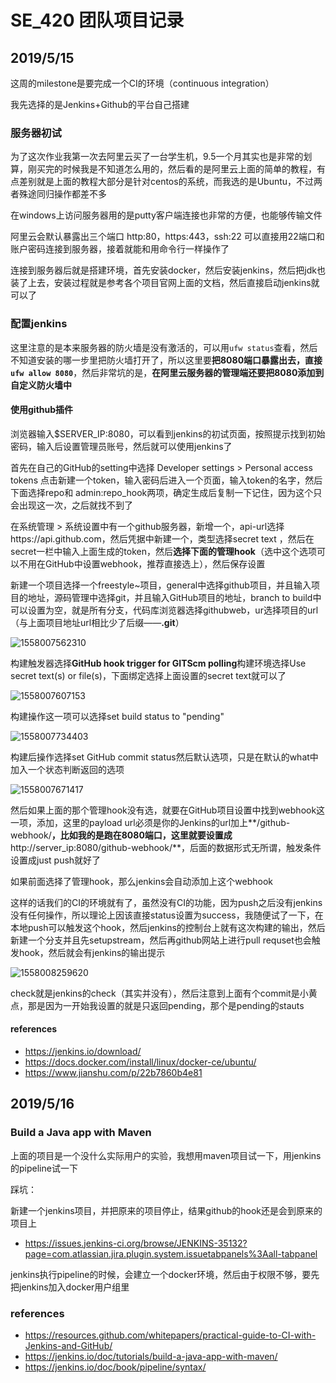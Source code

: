 # SE_420 团队项目记录
## 2019/5/15
这周的milestone是要完成一个CI的环境（continuous integration）

我先选择的是Jenkins+Github的平台自己搭建

### 服务器初试
为了这次作业我第一次去阿里云买了一台学生机，9.5一个月其实也是非常的划算，刚买完的时候我是不知道怎么用的，然后看的是阿里云上面的简单的教程，有点差别就是上面的教程大部分是针对centos的系统，而我选的是Ubuntu，不过两者殊途同归操作都差不多

在windows上访问服务器用的是putty客户端连接也非常的方便，也能够传输文件

阿里云会默认暴露出三个端口 http:80，https:443，ssh:22
可以直接用22端口和账户密码连接到服务器，接着就能和用命令行一样操作了

连接到服务器后就是搭建环境，首先安装docker，然后安装jenkins，然后把jdk也装了上去，安装过程就是参考各个项目官网上面的文档，然后直接启动jenkins就可以了

### 配置jenkins
这里注意的是本来服务器的防火墙是没有激活的，可以用`ufw status`查看，然后不知道安装的哪一步里把防火墙打开了，所以这里要**把8080端口暴露出去，直接`ufw allow 8080`**，然后非常坑的是，**在阿里云服务器的管理端还要把8080添加到自定义防火墙中**

#### 使用github插件

浏览器输入$SERVER_IP:8080，可以看到jenkins的初试页面，按照提示找到初始密码，输入后设置管理员账号，然后就可以使用jenkins了

首先在自己的GitHub的setting中选择 Developer settings > Personal access tokens 点击新建一个token，输入密码后进入一个页面，输入token的名字，然后下面选择repo和 admin:repo_hook两项，确定生成后复制一下记住，因为这个只会出现这一次，之后就找不到了

在系统管理 > 系统设置中有一个github服务器，新增一个，api-url选择https://api.github.com，然后凭据中新建一个，类型选择secret text ，然后在secret一栏中输入上面生成的token，然后**选择下面的管理hook**（选中这个选项可以不用在GitHub中设置webhook，推荐直接选上），然后保存设置

新建一个项目选择一个freestyle~项目，general中选择github项目，并且输入项目的地址，源码管理中选择git，并且输入GitHub项目的地址，branch to build中可以设置为空，就是所有分支，代码库浏览器选择githubweb，ur选择项目的url（与上面项目地址url相比少了后缀——**.git**）

![1558007562310](G:\SE_420\teamwork\img\%5CUsers%5CChuyu%5CAppData%5CRoaming%5CTypora%5Ctypora-user-images%5C1558007562310.png)



构建触发器选择**GitHub hook trigger for GITScm polling**构建环境选择Use secret text(s) or file(s)，下面绑定选择上面设置的secret text就可以了

![1558007607153](G:\SE_420\teamwork\img\%5CUsers%5CChuyu%5CAppData%5CRoaming%5CTypora%5Ctypora-user-images%5C1558007607153.png)

构建操作这一项可以选择set build status  to "pending"

![1558007734403](G:\SE_420\teamwork\img\%5CUsers%5CChuyu%5CAppData%5CRoaming%5CTypora%5Ctypora-user-images%5C1558007734403.png)

构建后操作选择set GitHub commit status然后默认选项，只是在默认的what中加入一个状态判断返回的选项

![1558007671417](G:\SE_420\teamwork\img\%5CUsers%5CChuyu%5CAppData%5CRoaming%5CTypora%5Ctypora-user-images%5C1558007671417.png)

然后如果上面的那个管理hook没有选，就要在GitHub项目设置中找到webhook这一项，添加，这里的payload url必须是你的Jenkins的url加上**/github-webhook/**，比如我的是跑在8080端口，这里就要设置成**http://server_ip:8080/github-webhook/**，后面的数据形式无所谓，触发条件设置成just push就好了

如果前面选择了管理hook，那么jenkins会自动添加上这个webhook

这样的话我们的CI的环境就有了，虽然没有CI的功能，因为push之后没有jenkins没有任何操作，所以理论上因该直接status设置为success，我随便试了一下，在本地push可以触发这个hook，然后jenkins的控制台上就有这次构建的输出，然后新建一个分支并且先setupstream，然后再github网站上进行pull requset也会触发hook，然后就会有jenkins的输出提示

![1558008259620](G:\SE_420\teamwork\img\%5CUsers%5CChuyu%5CAppData%5CRoaming%5CTypora%5Ctypora-user-images%5C1558008259620.png)

check就是jenkins的check（其实并没有），然后注意到上面有个commit是小黄点，那是因为一开始我设置的就是只返回pending，那个是pending的stauts

#### references

* <https://jenkins.io/download/>
* <https://docs.docker.com/install/linux/docker-ce/ubuntu/>
* <https://www.jianshu.com/p/22b7860b4e81>

## 2019/5/16

### Build a Java app with Maven

上面的项目是一个没什么实际用户的实验，我想用maven项目试一下，用jenkins的pipeline试一下

踩坑：

新建一个jenkins项目，并把原来的项目停止，结果github的hook还是会到原来的项目上

* <https://issues.jenkins-ci.org/browse/JENKINS-35132?page=com.atlassian.jira.plugin.system.issuetabpanels%3Aall-tabpanel>

jenkins执行pipeline的时候，会建立一个docker环境，然后由于权限不够，要先把jenkins加入docker用户组里

### references

* <https://resources.github.com/whitepapers/practical-guide-to-CI-with-Jenkins-and-GitHub/>
* <https://jenkins.io/doc/tutorials/build-a-java-app-with-maven/>
* <https://jenkins.io/doc/book/pipeline/syntax/>